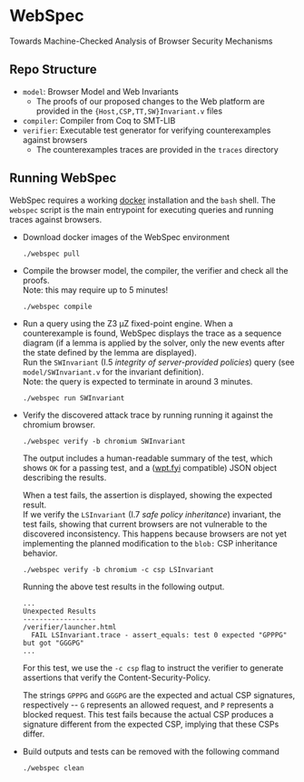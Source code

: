 # WebSpec

Towards Machine-Checked Analysis of Browser Security Mechanisms


## Repo Structure

- `model`: Browser Model and Web Invariants
  - The proofs of our proposed changes to the Web platform are provided in the `{Host,CSP,TT,SW}Invariant.v` files
- `compiler`: Compiler from Coq to SMT-LIB
- `verifier`: Executable test generator for verifying counterexamples against browsers
  - The counterexamples traces are provided in the `traces` directory

## Running WebSpec

WebSpec requires a working [docker](https://docker.io) installation and the `bash` shell.
The `webspec` script is the main entrypoint for executing queries and running traces against browsers.

- Download docker images of the WebSpec environment
  ```
  ./webspec pull
  ```
- Compile the browser model, the compiler, the verifier and check all the proofs.  
  Note: this may require up to 5 minutes!
  ```
  ./webspec compile
  ```
- Run a query using the Z3 μZ fixed-point engine.
  When a counterexample is found, WebSpec displays the trace as a sequence diagram (if a lemma is applied by the solver, only the new events after the state defined by the lemma are displayed).  
  Run the `SWInvariant` (I.5 _integrity of server-provided policies_) query (see `model/SWInvariant.v` for the invariant definition).  
  Note: the query is expected to terminate in around 3 minutes.
  ```
  ./webspec run SWInvariant
  ```
- Verify the discovered attack trace by running running it against the chromium browser.
  ```
  ./webspec verify -b chromium SWInvariant
  ```
  The output includes a human-readable summary of the test, which shows `OK` for a passing test, and a ([wpt.fyi](https://wpt.fyi) compatible) JSON object describing the results.
  
  When a test fails, the assertion is displayed, showing the expected result.  
  If we verify the `LSInvariant` (I.7 _safe policy inheritance_) invariant, the test fails, showing that current browsers are not vulnerable to the discovered inconsistency. This happens because browsers are not yet implementing the planned modification to the `blob:` CSP inheritance behavior.
  ```
  ./webspec verify -b chromium -c csp LSInvariant
  ```
  Running the above test results in the following output.
  ```
  ...
  Unexpected Results
  ------------------
  /verifier/launcher.html
    FAIL LSInvariant.trace - assert_equals: test 0 expected "GPPPG" but got "GGGPG"
  ...
  ```
  For this test, we use the `-c csp` flag to instruct the verifier to generate assertions that verify the Content-Security-Policy.

  The strings `GPPPG` and `GGGPG` are the expected and actual CSP signatures, respectively -- `G` represents an allowed request, and `P` represents a blocked request. This test fails because the actual CSP produces a signature different from the expected CSP, implying that these CSPs differ.

- Build outputs and tests can be removed with the following command
  ```
  ./webspec clean
  ```
